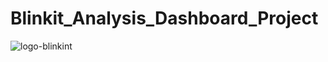 # Blinkit_Analysis_Dashboard_Project
![logo-blinkint](https://github.com/user-attachments/assets/84a9033a-98db-42d9-a72f-c4ebd65060c3)

